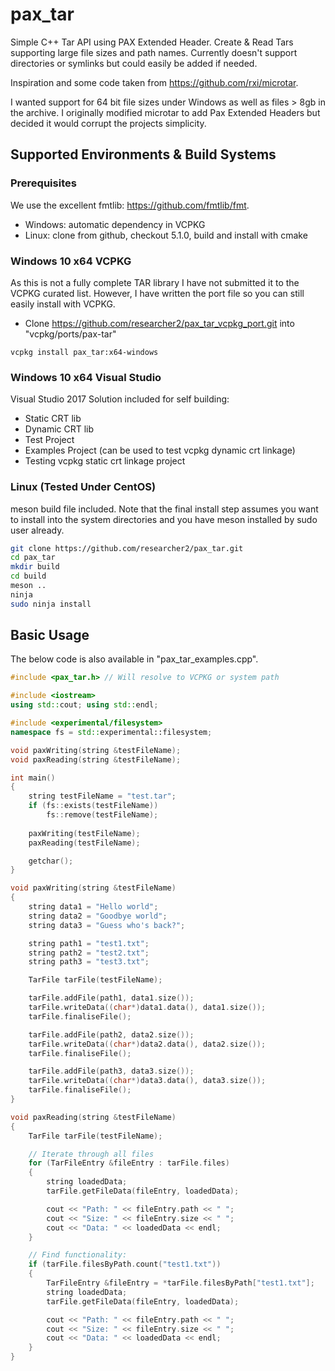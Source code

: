 # pax_tar
Simple C++ Tar API using PAX Extended Header. Create &amp; Read Tars supporting large file sizes and path names. Currently doesn't support directories or symlinks but could easily be added if needed.

Inspiration and some code taken from https://github.com/rxi/microtar.

I wanted support for 64 bit file sizes under Windows as well as files > 8gb in the archive.  I originally modified microtar to add Pax Extended Headers but decided it would corrupt the projects simplicity.

## Supported Environments & Build Systems
### Prerequisites 
We use the excellent fmtlib: https://github.com/fmtlib/fmt.
- Windows: automatic dependency in VCPKG
- Linux: clone from github, checkout 5.1.0, build and install with cmake

### Windows 10 x64 VCPKG
As this is not a fully complete TAR library I have not submitted it to the VCPKG curated list. However, I have written the port file so you can still easily install with VCPKG.

- Clone https://github.com/researcher2/pax_tar_vcpkg_port.git into "vcpkg/ports/pax-tar"
```
vcpkg install pax_tar:x64-windows
```

### Windows 10 x64 Visual Studio
Visual Studio 2017 Solution included for self building:
- Static CRT lib
- Dynamic CRT lib
- Test Project
- Examples Project (can be used to test vcpkg dynamic crt linkage)
- Testing vcpkg static crt linkage project

### Linux (Tested Under CentOS)
meson build file included. Note that the final install step assumes you want to install into the system directories and you have meson installed by sudo user already.

```sh
git clone https://github.com/researcher2/pax_tar.git
cd pax_tar
mkdir build
cd build
meson ..
ninja
sudo ninja install
```

## Basic Usage
The below code is also available in "pax_tar_examples.cpp".

```cpp
#include <pax_tar.h> // Will resolve to VCPKG or system path

#include <iostream>
using std::cout; using std::endl;

#include <experimental/filesystem>
namespace fs = std::experimental::filesystem;

void paxWriting(string &testFileName);
void paxReading(string &testFileName);

int main()
{
    string testFileName = "test.tar";
    if (fs::exists(testFileName))
        fs::remove(testFileName);
    
    paxWriting(testFileName);
    paxReading(testFileName);

    getchar();
}

void paxWriting(string &testFileName)
{
    string data1 = "Hello world";
    string data2 = "Goodbye world";
    string data3 = "Guess who's back?";

    string path1 = "test1.txt";
    string path2 = "test2.txt";
    string path3 = "test3.txt";

    TarFile tarFile(testFileName);

    tarFile.addFile(path1, data1.size());
    tarFile.writeData((char*)data1.data(), data1.size());
    tarFile.finaliseFile();

    tarFile.addFile(path2, data2.size());
    tarFile.writeData((char*)data2.data(), data2.size());
    tarFile.finaliseFile();

    tarFile.addFile(path3, data3.size());
    tarFile.writeData((char*)data3.data(), data3.size());
    tarFile.finaliseFile();
}

void paxReading(string &testFileName)
{
    TarFile tarFile(testFileName);

    // Iterate through all files
    for (TarFileEntry &fileEntry : tarFile.files)
    {
        string loadedData;
        tarFile.getFileData(fileEntry, loadedData);

        cout << "Path: " << fileEntry.path << " ";
        cout << "Size: " << fileEntry.size << " ";
        cout << "Data: " << loadedData << endl;
    }

    // Find functionality:
    if (tarFile.filesByPath.count("test1.txt"))
    {
        TarFileEntry &fileEntry = *tarFile.filesByPath["test1.txt"];
        string loadedData;
        tarFile.getFileData(fileEntry, loadedData);

        cout << "Path: " << fileEntry.path << " ";
        cout << "Size: " << fileEntry.size << " ";
        cout << "Data: " << loadedData << endl;
    }
}
```
